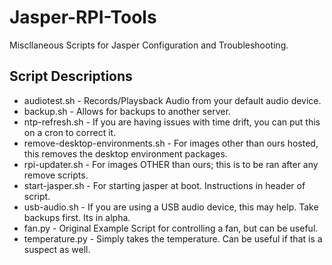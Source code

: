# Jasper-RPI-Tools
Miscllaneous Scripts for Jasper Configuration and Troubleshooting.

## Script Descriptions
* audiotest.sh  - Records/Playsback Audio from your default audio device.
* backup.sh - Allows for backups to another server.
* ntp-refresh.sh - If you are having issues with time drift, you can put this on a cron to correct it.
* remove-desktop-environments.sh - For images other than ours hosted, this removes the desktop environment packages.
* rpi-updater.sh - For images OTHER than ours; this is to be ran after any remove scripts.
* start-jasper.sh - For starting jasper at boot. Instructions in header of script.
* usb-audio.sh - If you are using a USB audio device, this may help.  Take backups first. Its in alpha.
* fan.py - Original Example Script for controlling a fan, but can be useful.
* temperature.py - Simply takes the temperature.  Can be useful if that is a suspect as well.
